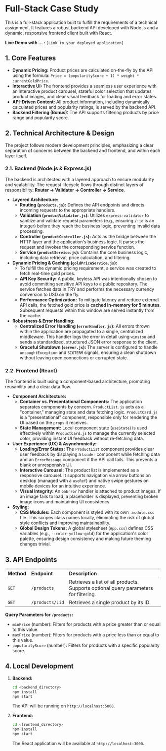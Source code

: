 # Full-Stack Case Study

This is a full-stack application built to fulfill the requirements of a technical assignment. It features a robust backend API developed with Node.js and a dynamic, responsive frontend client built with React.

**Live Demo with ... :** `[Link to your deployed application]`

## 1. Core Features

* **Dynamic Pricing:** Product prices are calculated on-the-fly by the API using the formula: `Price = (popularityScore + 1) * weight * currentGoldPrice`.
* **Interactive UI:** The frontend provides a seamless user experience with an interactive product carousel, stateful color selection that updates product images, and clear visual feedback for loading and error states.
* **API-Driven Content:** All product information, including dynamically calculated prices and popularity ratings, is served by the backend API.
* **Backend Filtering (Bonus):** The API supports filtering products by price range and popularity score.

## 2. Technical Architecture & Design

The project follows modern development principles, emphasizing a clear separation of concerns between the backend and frontend, and within each layer itself.

### 2.1. Backend (Node.js & Express.js)

The backend is architected with a layered approach to ensure modularity and scalability. The request lifecycle flows through distinct layers of responsibility: **Router -> Validator -> Controller -> Service**.

* **Layered Architecture:**
    * **Routing (`products.js`):** Defines the API endpoints and directs incoming requests to the appropriate handlers.
    * **Validation (`productValidator.js`):** Utilizes `express-validator` to sanitize and validate request parameters (e.g., ensuring `/:id` is an integer) before they reach the business logic, preventing invalid data processing.
    * **Controller (`productController.js`):** Acts as the bridge between the HTTP layer and the application's business logic. It parses the request and invokes the corresponding service function.
    * **Service (`productService.js`):** Contains the core business logic, including data retrieval, price calculation, and filtering.
* **Dynamic Pricing & Caching (`goldPriceService.js`):**
    * To fulfill the dynamic pricing requirement, a service was created to fetch real-time gold prices.
    * **API Key Security:** A public, keyless API was intentionally chosen to avoid committing sensitive API keys to a public repository. The service fetches data in TRY and performs the necessary currency conversion to USD on the fly.
    * **Performance Optimization:** To mitigate latency and reduce external API calls, the fetched gold price is **cached in-memory for 5 minutes**. Subsequent requests within this window are served instantly from the cache.
* **Robustness & Error Handling:**
    * **Centralized Error Handling (`errorHandler.js`):** All errors thrown within the application are propagated to a single, centralized middleware. This handler logs the error in detail using `winston` and sends a standardized, structured JSON error response to the client.
    * **Graceful Shutdown (`server.js`):** The server is configured to handle `uncaughtException` and `SIGTERM` signals, ensuring a clean shutdown without leaving open connections or corrupted state.

### 2.2. Frontend (React)

The frontend is built using a component-based architecture, promoting reusability and a clear data flow.

* **Component Architecture:**
    * **Container vs. Presentational Components:** The application separates components by concern. `ProductList.js` acts as a "container," managing state and data fetching logic. `ProductCard.js` is a "presentational" component, responsible only for rendering the UI based on the `props` it receives.
    * **State Management:** Local component state (`useState`) is used effectively within `ProductCard.js` to manage the currently selected color, providing instant UI feedback without re-fetching data.
* **User Experience (UX) & Asynchronicity:**
    * **Loading/Error States:** The `ProductList` component provides clear user feedback by displaying a `Loader` component while fetching data and an `ErrorMessage` component if the API call fails. This prevents a blank or unresponsive UI.
    * **Interactive Carousel:** The product list is implemented as a responsive carousel. It supports navigation via arrow buttons on desktop (managed with a `useRef`) and native swipe gestures on mobile devices for an intuitive experience.
    * **Visual Integrity:** An `onError` handler is attached to product images. If an image fails to load, a placeholder is displayed, preventing broken image icons and maintaining UI consistency.
* **Styling:**
    * **CSS Modules:** Each component is styled with its own `.module.css` file. This scopes class names locally, eliminating the risk of global style conflicts and improving maintainability.
    * **Global Design Tokens:** A global stylesheet (`App.css`) defines CSS variables (e.g., `--color-yellow-gold`) for the application's color palette, ensuring design consistency and making future theming changes trivial.

## 3. API Endpoints

| Method      | Endpoint      | Description                                                                    |
| :---------- | :------------ | :----------------------------------------------------------------------------- |
| `GET`       | `/products`   | Retrieves a list of all products. Supports optional query parameters for filtering. |
| `GET`       | `/products/:id` | Retrieves a single product by its ID.                                          |

**Query Parameters for `/products`:**

* `minPrice` (number): Filters for products with a price greater than or equal to this value.
* `maxPrice` (number): Filters for products with a price less than or equal to this value.
* `popularityScore` (number): Filters for products with a specific popularity score.

## 4. Local Development

1.  **Backend:**
    ```bash
    cd <backend_directory>
    npm install
    npm start
    ```
    The API will be running on `http://localhost:5000`.

2.  **Frontend:**
    ```bash
    cd <frontend_directory>
    npm install
    npm start
    ```
    The React application will be available at `http://localhost:3000`.
